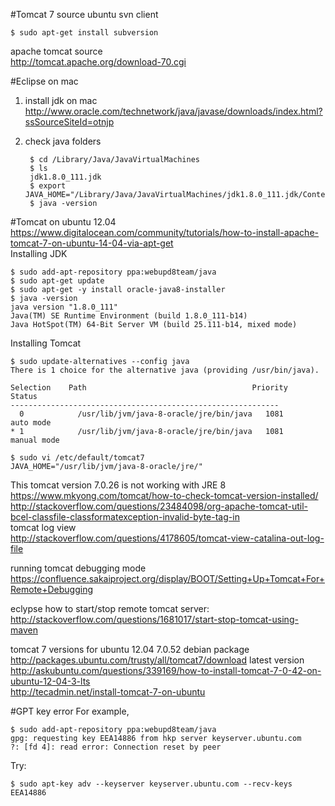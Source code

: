 #Tomcat 7 source
ubuntu svn client

    $ sudo apt-get install subversion
        
apache tomcat source  
http://tomcat.apache.org/download-70.cgi  

#Eclipse on mac
1. install jdk on mac  
  http://www.oracle.com/technetwork/java/javase/downloads/index.html?ssSourceSiteId=otnjp
2. check java folders

        $ cd /Library/Java/JavaVirtualMachines
        $ ls
        jdk1.8.0_111.jdk
        $ export JAVA_HOME="/Library/Java/JavaVirtualMachines/jdk1.8.0_111.jdk/Contents/Home"
        $ java -version

#Tomcat on ubuntu 12.04
https://www.digitalocean.com/community/tutorials/how-to-install-apache-tomcat-7-on-ubuntu-14-04-via-apt-get  
Installing JDK

    $ sudo add-apt-repository ppa:webupd8team/java
    $ sudo apt-get update
    $ sudo apt-get -y install oracle-java8-installer
    $ java -version
    java version "1.8.0_111"
    Java(TM) SE Runtime Environment (build 1.8.0_111-b14)
    Java HotSpot(TM) 64-Bit Server VM (build 25.111-b14, mixed mode)
    
Installing Tomcat 

    $ sudo update-alternatives --config java
    There is 1 choice for the alternative java (providing /usr/bin/java).

    Selection    Path                                     Priority   Status
    ------------------------------------------------------------
      0            /usr/lib/jvm/java-8-oracle/jre/bin/java   1081      auto mode
    * 1            /usr/lib/jvm/java-8-oracle/jre/bin/java   1081      manual mode
    
    $ sudo vi /etc/default/tomcat7
    JAVA_HOME="/usr/lib/jvm/java-8-oracle/jre/"

This tomcat version 7.0.26 is not working with JRE 8  
https://www.mkyong.com/tomcat/how-to-check-tomcat-version-installed/  
http://stackoverflow.com/questions/23484098/org-apache-tomcat-util-bcel-classfile-classformatexception-invalid-byte-tag-in  
tomcat log view  
http://stackoverflow.com/questions/4178605/tomcat-view-catalina-out-log-file  

running tomcat debugging mode  
https://confluence.sakaiproject.org/display/BOOT/Setting+Up+Tomcat+For+Remote+Debugging  

eclypse how to start/stop remote tomcat server:  
http://stackoverflow.com/questions/1681017/start-stop-tomcat-using-maven  

tomcat 7 versions for ubuntu 12.04
7.0.52 debian package  
http://packages.ubuntu.com/trusty/all/tomcat7/download 
latest version  
http://askubuntu.com/questions/339169/how-to-install-tomcat-7-0-42-on-ubuntu-12-04-3-lts  
http://tecadmin.net/install-tomcat-7-on-ubuntu  

#GPT key error
For example,

    $ sudo add-apt-repository ppa:webupd8team/java
    gpg: requesting key EEA14886 from hkp server keyserver.ubuntu.com
    ?: [fd 4]: read error: Connection reset by peer

Try:

    $ sudo apt-key adv --keyserver keyserver.ubuntu.com --recv-keys  EEA14886



    
